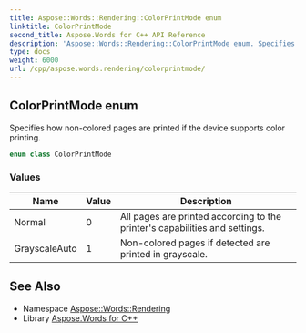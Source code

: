```yaml
---
title: Aspose::Words::Rendering::ColorPrintMode enum
linktitle: ColorPrintMode
second_title: Aspose.Words for C++ API Reference
description: 'Aspose::Words::Rendering::ColorPrintMode enum. Specifies how non-colored pages are printed if the device supports color printing in C++.'
type: docs
weight: 6000
url: /cpp/aspose.words.rendering/colorprintmode/
---
```

## ColorPrintMode enum


Specifies how non-colored pages are printed if the device supports color printing.

```cpp
enum class ColorPrintMode
```

### Values

| Name | Value | Description |
| --- | --- | --- |
| Normal | 0 | All pages are printed according to the printer's capabilities and settings. |
| GrayscaleAuto | 1 | Non-colored pages if detected are printed in grayscale. |

## See Also

* Namespace [Aspose::Words::Rendering](../)
* Library [Aspose.Words for C++](../../)
